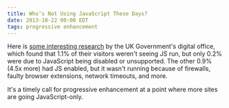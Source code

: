 ```yaml
---
title: Who’s Not Using JavaScript These Days?
date: 2013-10-22 00:00 EDT
tags: progressive enhancement
---
```


Here is [some interesting research](http://digital.cabinetoffice.gov.uk/2013/10/21/how-many-people-are-missing-out-on-javascript-enhancement/) by the UK Government's digital office, which found that 1.1% of their visitors weren't seeing JS run, but only 0.2% were due to JavaScript being disabled or unsupported. The other 0.9% (4.5x more) had JS enabled, but it wasn't running because of firewalls, faulty browser extensions, network timeouts, and more.

<!--more-->

It's a timely call for progressive enhancement at a point where more sites are going JavaScript-only.
